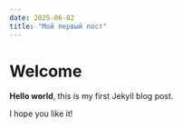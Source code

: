 ```yaml
---
date: 2025-06-02
title: "Мой первый пост"
---
```


# Welcome

**Hello world**, this is my first Jekyll blog post.

I hope you like it!
